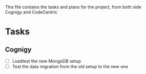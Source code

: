 This file contains the tasks and plans for the project, from both side Cognigy and CodeCentric

# Tasks
## Cognigy

- [ ] Loadtest the new MongoDB setup
- [ ] Test the data migration from the old setup to the new one